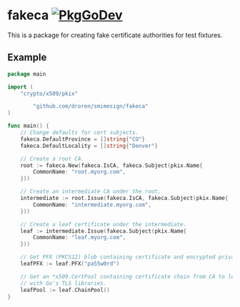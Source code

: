 # fakeca [![PkgGoDev](https://pkg.go.dev/badge/github.com/droren/smimesign/fakeca?tab=doc)](https://pkg.go.dev/github.com/droren/smimesign/fakeca?tab=doc)

This is a package for creating fake certificate authorities for test fixtures.

## Example

```go
package main

import (
	"crypto/x509/pkix"

        "github.com/droren/smimesign/fakeca"
)

func main() {
	// Change defaults for cert subjects.
	fakeca.DefaultProvince = []string{"CO"}
	fakeca.DefaultLocality = []string{"Denver"}

	// Create a root CA.
	root := fakeca.New(fakeca.IsCA, fakeca.Subject(pkix.Name{
		CommonName: "root.myorg.com",
	}))

	// Create an intermediate CA under the root.
	intermediate := root.Issue(fakeca.IsCA, fakeca.Subject(pkix.Name{
		CommonName: "intermediate.myorg.com",
	}))

	// Create a leaf certificate under the intermediate.
	leaf := intermediate.Issue(fakeca.Subject(pkix.Name{
		CommonName: "leaf.myorg.com",
	}))

	// Get PFX (PKCS12) blob containing certificate and encrypted private key.
	leafPFX := leaf.PFX("pa55w0rd")

	// Get an *x509.CertPool containing certificate chain from CA to leaf for use
	// with Go's TLS libraries.
	leafPool := leaf.ChainPool()
}

```
